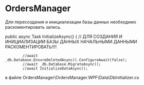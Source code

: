 # OrdersManager
Для пересоздания и инициализации базы данных необходимо раскоментировать запись.


public async Task InitializeAsync()
        {
            // ДЛЯ СОЗДАНИЯ И ИНИЦИАЛИЗАЦИИ БАЗЫ ДАННЫХ НАЧАЛЬНЫМИ ДАННЫМИ РАСКОМЕНТИРОВАТЬ!!!!

            //await _db.Database.EnsureDeletedAsync().ConfigureAwait(false);
            //await _db.Database.MigrateAsync();
            //await InitializeDataAsync();
        
        
в файле OrdersManager\OrdersManager.WPF\Data\DbInitializer.cs

